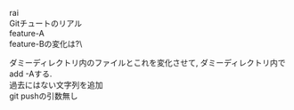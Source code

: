 rai\
Gitチュートのリアル\
feature-A\
feature-Bの変化は?\

ダミーディレクトリ内のファイルとこれを変化させて, ダミーディレクトリ内でadd -Aする.\
過去にはない文字列を追加\
git pushの引数無し